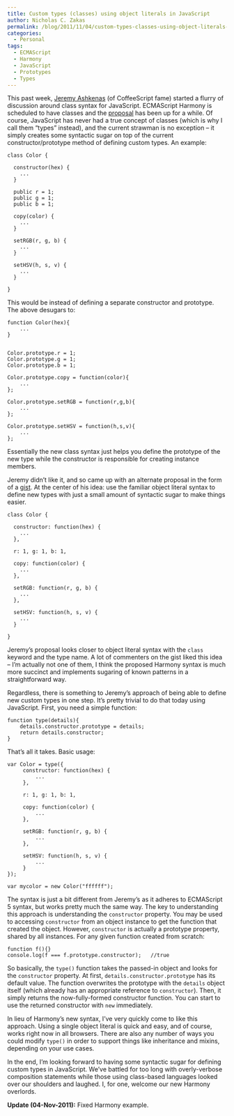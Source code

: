 ```yaml
---
title: Custom types (classes) using object literals in JavaScript
author: Nicholas C. Zakas
permalink: /blog/2011/11/04/custom-types-classes-using-object-literals-in-javascript/
categories:
  - Personal
tags:
  - ECMAScript
  - Harmony
  - JavaScript
  - Prototypes
  - Types
---
```

This past week, [Jeremy Ashkenas][1] (of CoffeeScript fame) started a flurry of discussion around class syntax for JavaScript. ECMAScript Harmony is scheduled to have classes and the [proposal][2] has been up for a while. Of course, JavaScript has never had a true concept of classes (which is why I call them &#8220;types&#8221; instead), and the current strawman is no exception &#8211; it simply creates some syntactic sugar on top of the current constructor/prototype method of defining custom types. An example:

    class Color {
    
      constructor(hex) {
        ...
      }
    
      public r = 1;
      public g = 1;
      public b = 1;
    
      copy(color) {
        ...
      }
    
      setRGB(r, g, b) {
        ...
      }
    
      setHSV(h, s, v) {
        ...
      }
    
    }

This would be instead of defining a separate constructor and prototype. The above desugars to:

    function Color(hex){
        ...
    }
    
    
    Color.prototype.r = 1;
    Color.prototype.g = 1;
    Color.prototype.b = 1;
    
    Color.prototype.copy = function(color){
        ...
    };
    
    Color.prototype.setRGB = function(r,g,b){
        ...
    };
    
    Color.prototype.setHSV = function(h,s,v){
        ...
    };

Essentially the new class syntax just helps you define the prototype of the new type while the constructor is responsible for creating instance members. 

Jeremy didn&#8217;t like it, and so came up with an alternate proposal in the form of a [gist][3]. At the center of his idea: use the familiar object literal syntax to define new types with just a small amount of syntactic sugar to make things easier. 

    class Color {
    
      constructor: function(hex) {
        ...
      },
    
      r: 1, g: 1, b: 1,
    
      copy: function(color) {
        ...
      },
    
      setRGB: function(r, g, b) {
        ...
      },
    
      setHSV: function(h, s, v) {
        ...
      }
    
    }

Jeremy&#8217;s proposal looks closer to object literal syntax with the `class` keyword and the type name. A lot of commenters on the gist liked this idea &#8211; I&#8217;m actually not one of them, I think the proposed Harmony syntax is much more succinct and implements sugaring of known patterns in a straightforward way.

Regardless, there is something to Jeremy&#8217;s approach of being able to define new custom types in one step. It&#8217;s pretty trivial to do that today using JavaScript. First, you need a simple function:

    function type(details){
        details.constructor.prototype = details;
        return details.constructor;
    }

That&#8217;s all it takes. Basic usage:

    var Color = type({
         constructor: function(hex) {
             ...
         },
    
         r: 1, g: 1, b: 1,
    
         copy: function(color) {
             ...
         },
    
         setRGB: function(r, g, b) {
             ...
         },
    
         setHSV: function(h, s, v) {
             ...
         }
    });
    
    var mycolor = new Color("ffffff");
    

The syntax is just a bit different from Jeremy&#8217;s as it adheres to ECMAScript 5 syntax, but works pretty much the same way. The key to understanding this approach is understanding the `constructor` property. You may be used to accessing `constructor` from an object instance to get the function that created the object. However, `constructor` is actually a prototype property, shared by all instances. For any given function created from scratch:

    function f(){}
    console.log(f === f.prototype.constructor);   //true

So basically, the `type()` function takes the passed-in object and looks for the `constructor` property. At first, `details.constructor.prototype` has its default value. The function overwrites the prototype with the `details` object itself (which already has an appropriate reference to `constructor`). Then, it simply returns the now-fully-formed constructor function. You can start to use the returned constructor with `new` immediately.

In lieu of Harmony&#8217;s new syntax, I&#8217;ve very quickly come to like this approach. Using a single object literal is quick and easy, and of course, works right now in all browsers. There are also any number of ways you could modify `type()` in order to support things like inheritance and mixins, depending on your use cases.

In the end, I&#8217;m looking forward to having some syntactic sugar for defining custom types in JavaScript. We&#8217;ve battled for too long with overly-verbose composition statements while those using class-based languages looked over our shoulders and laughed. I, for one, welcome our new Harmony overlords.

**Update (04-Nov-2011):** Fixed Harmony example.

 [1]: https://github.com/jashkenas
 [2]: http://wiki.ecmascript.org/doku.php?id=harmony:classes
 [3]: https://gist.github.com/1329619
